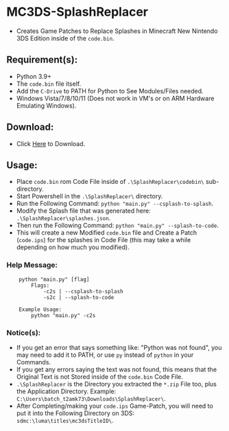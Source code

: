 # MC3DS-SplashReplacer
- Creates Game Patches to Replace Splashes in Minecraft New Nintendo 3DS Edition inside of the `code.bin`.

## Requirement(s):
- Python 3.9+
- The `code.bin` file itself.
- Add the `C-Drive` to PATH for Python to See Modules/Files needed.
- Windows Vista/7/8/10/11 (Does not work in VM's or on ARM Hardware Emulating Windows).

## Download:
- Click [Here](https://github.com/Cracko298/MC3DS-SplashReplacer/releases/download/v1.1/SplashReplacer.zip) to Download.

## Usage:
- Place `code.bin` rom Code File inside of `.\SplashReplacer\codebin\` sub-directory.
- Start Powershell in the `.\SplashReplacer\` directory.
- Run the Following Command: `python "main.py" --csplash-to-splash`.
- Modify the Splash file that was generated here: `.\SplashReplacer\splashes.json`.
- Then run the Following Command: `python "main.py" --splash-to-code`.
- This will create a new Modified `code.bin` file and Create a Patch (`code.ips`) for the splashes in Code File (this may take a  while depending on how much you modified).
### Help Message:
```
    python "main.py" [flag]
        Flags:
            -c2s | --csplash-to-splash
            -s2c | --splash-to-code

    Example Usage:
        python "main.py" -c2s
```

### Notice(s):
- If you get an error that says something like: "Python was not found", you may need to add it to PATH, or use `py` instead of `python` in your Commands.
- If you get any errors saying the text was not found, this means that the Original Text is not Stored inside of the `code.bin` Code File.
- `.\SplashReplacer` is the Directory you extracted the `*.zip` File too, plus the Application Directory. Example: `C:\Users\batch_t2amk73\Downloads\SplashReplacer\`.
- After Completing/making your `code.ips` Game-Patch, you will need to put it into the Following Directory on 3DS: `sdmc:\luma\titles\mc3dsTitleID\`.
